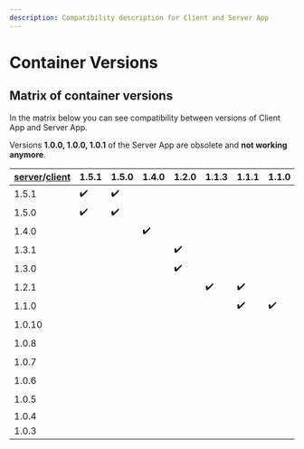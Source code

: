 ```yaml
---
description: Compatibility description for Client and Server App
---
```


# Container Versions

## Matrix of container versions

In the matrix below you can see compatibility between versions of Client App and Server App.

Versions **1.0.0, 1.0.0, 1.0.1** of the Server App are obsolete and **not working anymore**.

| [server](https://hub.docker.com/r/decisionrules/server)/[client](https://hub.docker.com/r/decisionrules/client) | 1.5.1 | 1.5.0 | 1.4.0 | 1.2.0 | 1.1.3 | 1.1.1 | 1.1.0 | 1.0.5 | 1.0.3 | 1.0.2 |
| --------------------------------------------------------------------------------------------------------------- | ----- | ----- | ----- | ----- | ----- | ----- | ----- | ----- | ----- | ----- |
| 1.5.1                                                                                                           | ✔️    | ✔️    |       |       |       |       |       |       |       |       |
| 1.5.0                                                                                                           | ✔️    | ✔️    |       |       |       |       |       |       |       |       |
| 1.4.0                                                                                                           |       |       | ✔️    |       |       |       |       |       |       |       |
| 1.3.1                                                                                                           |       |       |       | ✔️    |       |       |       |       |       |       |
| 1.3.0                                                                                                           |       |       |       | ✔️    |       |       |       |       |       |       |
| 1.2.1                                                                                                           |       |       |       |       | ✔️    | ✔️    |       |       |       |       |
| 1.1.0                                                                                                           |       |       |       |       |       | ✔️    | ✔️    |       |       |       |
| 1.0.10                                                                                                          |       |       |       |       |       |       |       | ✔️    |       |       |
| 1.0.8                                                                                                           |       |       |       |       |       |       |       |       | ✔️    | ✔️    |
| 1.0.7                                                                                                           |       |       |       |       |       |       |       |       | ✔️    | ✔️    |
| 1.0.6                                                                                                           |       |       |       |       |       |       |       |       | ✔️    | ✔️    |
| 1.0.5                                                                                                           |       |       |       |       |       |       |       |       | ✔️    | ✔️    |
| 1.0.4                                                                                                           |       |       |       |       |       |       |       |       |       |       |
| 1.0.3                                                                                                           |       |       |       |       |       |       |       |       |       |       |
